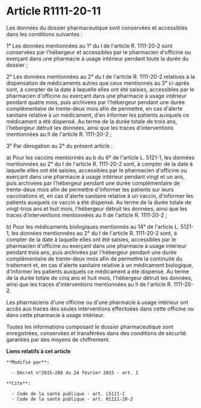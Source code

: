 # Article R1111-20-11

Les données du dossier pharmaceutique sont conservées et accessibles dans les conditions suivantes : 

1° Les données mentionnées au 1° du I de l'article R. 1111-20-2 sont conservées par l'hébergeur et accessibles par le
pharmacien d'officine ou exerçant dans une pharmacie à usage intérieur pendant toute la durée du dossier ; 

2° Les données mentionnées au 2° du I de l'article R. 1111-20-2 relatives à la dispensation de médicaments autres que ceux
mentionnés au 3° ci-après sont, à compter de la date à laquelle elles ont été saisies, accessibles par le pharmacien
d'officine ou exerçant dans une pharmacie à usage intérieur pendant quatre mois, puis archivées par l'hébergeur pendant une
durée complémentaire de trente-deux mois afin de permettre, en cas d'alerte sanitaire relative à un médicament, d'en informer
les patients auxquels ce médicament a été dispensé. Au terme de la durée totale de trois ans, l'hébergeur détruit les
données, ainsi que les traces d'interventions mentionnées au II de l'article R. 1111-20-2 ; 

3° Par dérogation au 2° du présent article : 

a) Pour les vaccins mentionnés au b du 6° de l'article L. 5121-1, les données mentionnées au 2° du I de l'article R.
1111-20-2 sont, à compter de la date à laquelle elles ont été saisies, accessibles par le pharmacien d'officine ou exerçant
dans une pharmacie à usage intérieur pendant vingt et un ans, puis archivées par l'hébergeur pendant une durée complémentaire
de trente-deux mois afin de permettre d'informer les patients sur leurs vaccinations et, en cas d'alerte sanitaire relative à
un vaccin, d'informer les patients auxquels ce vaccin a été dispensé. Au terme de la durée totale de vingt-trois ans et huit
mois, l'hébergeur détruit les données, ainsi que les traces d'interventions mentionnées au II de l'article R. 1111-20-2 ; 

b) Pour les médicaments biologiques mentionnés au 14° de l'article L. 5121-1, les données mentionnées au 2° du I de l'article
R. 1111-20-2 sont, à compter de la date à laquelle elles ont été saisies, accessibles par le pharmacien d'officine ou
exerçant dans une pharmacie à usage intérieur pendant trois ans, puis archivées par l'hébergeur pendant une durée
complémentaire de trente-deux mois afin de permettre la continuité du traitement et, en cas d'alerte sanitaire relative à un
médicament biologique, d'informer les patients auxquels ce médicament a été dispensé. Au terme de la durée totale de cinq ans
et huit mois, l'hébergeur détruit les données, ainsi que les traces d'interventions mentionnées au II de l'article R.
1111-20-2. 

Les pharmaciens d'une officine ou d'une pharmacie à usage intérieur ont accès aux traces des seules interventions effectuées
dans cette officine ou dans cette pharmacie à usage intérieur. 

Toutes les informations composant le dossier pharmaceutique sont enregistrées, conservées et transférées dans des conditions
de sécurité garanties par des moyens de chiffrement.

**Liens relatifs à cet article**

	**Modifié par**:

	  - Décret n°2015-208 du 24 février 2015 - art. 1

	**Cite**:

	  - Code de la santé publique - art. L5121-1
	  - Code de la santé publique - art. R1111-20-2
